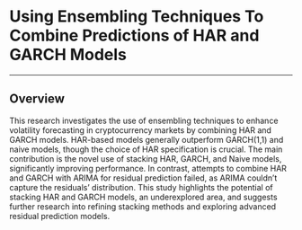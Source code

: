 # Using Ensembling Techniques To Combine Predictions of HAR and GARCH Models
---
## Overview
This research investigates the use of ensembling techniques to
enhance volatility forecasting in cryptocurrency markets by combining
HAR and GARCH models. HAR-based models generally outperform
GARCH(1,1) and naive models, though the choice of HAR specification is crucial. The main contribution is the novel use of stacking HAR,
GARCH, and Naive models, significantly improving performance. In contrast, attempts to combine HAR and GARCH with ARIMA for residual
prediction failed, as ARIMA couldn’t capture the residuals’ distribution.
This study highlights the potential of stacking HAR and GARCH models, an underexplored area, and suggests further research into refining
stacking methods and exploring advanced residual prediction models.
